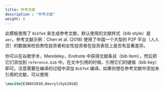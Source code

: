 ```yaml
---
title: 参考文献
description : "参考文献"
weight: 8
---
```


此模板使用了 `BibTeX` 来生成参考文献，默认使用的文献样式（bib style）是 `aer`。参考文献示例：Chen et al. (2018) 使用了中国一个大型的 P2P 平台（人人贷）的数据来检验男性投资者和女性投资者在投资表现上是否有显著差异。

你可以在谷歌学术，Mendeley，Endnote 中获得文献条目（bib item），然后把它们添加到 `reference.bib` 中。在文中引用的时候，引用它们的键值（bib key）即可。注意需要在编译的过程中添加 `BibTeX` 编译。如果你想在参考文献中添加未引用的文献，可以使用

```tex
\nocite{EINAV2010,Havrylchyk2018} 
```
